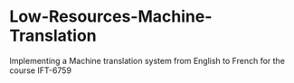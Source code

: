 # Low-Resources-Machine-Translation
Implementing a Machine translation system from English to French for the course IFT-6759 
